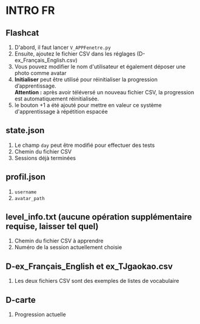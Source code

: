 # INTRO FR  

## Flashcat
1. D'abord, il faut lancer `V_APPFenetre.py`  
2. Ensuite, ajoutez le fichier CSV dans les réglages (D-ex_Français_English.csv)
3. Vous pouvez modifier le nom d'utilisateur et également déposer une photo comme avatar  
4. **Initialiser** peut être utilisé pour réinitialiser la progression d’apprentissage.  
**Attention :** après avoir téléversé un nouveau fichier CSV, la progression est automatiquement réinitialisée.  
5. le bouton +1 a été ajouté pour mettre en valeur ce système d'apprentissage à répétition espacée 

## state.json
1. Le champ `day` peut être modifié pour effectuer des tests  
2. Chemin du fichier CSV  
3. Sessions déjà terminées  

## profil.json
1. `username`  
2. `avatar_path`  

## level_info.txt (aucune opération supplémentaire requise, laisser tel quel)  
1. Chemin du fichier CSV à apprendre  
2. Numéro de la session actuellement choisie  

## D-ex_Français_English et ex_TJgaokao.csv  
1. Les deux fichiers CSV sont des exemples de listes de vocabulaire  

## D-carte  
1. Progression actuelle   

